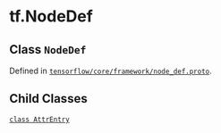 <div itemscope itemtype="http://developers.google.com/ReferenceObject">
<meta itemprop="name" content="tf.NodeDef" />
<meta itemprop="property" content="AttrEntry"/>
</div>

# tf.NodeDef

## Class `NodeDef`





Defined in [`tensorflow/core/framework/node_def.proto`](https://www.tensorflow.org/code/tensorflow/core/framework/node_def.proto).



## Child Classes
[`class AttrEntry`](../tf/NodeDef/AttrEntry.md)

